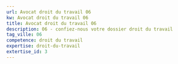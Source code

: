 ```yaml
---
url: Avocat droit du travail 06
kw: Avocat droit du travail 06
title: Avocat droit du travail 06
description: 06 - confiez-nous votre dossier droit du travail
tag_ville: 06
competence: droit du travail
expertise: droit-du-travail
extertise_id: 3
---
```

